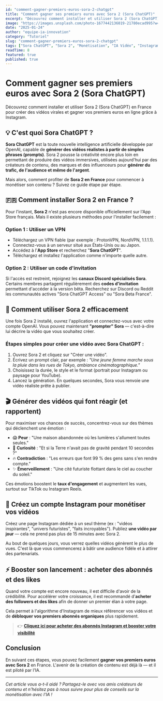 ```yaml
---
id: "comment-gagner-premiers-euros-sora-2-chatgpt"
title: "Comment gagner ses premiers euros avec Sora 2 (Sora ChatGPT)"
excerpt: "Découvrez comment installer et utiliser Sora 2 (Sora ChatGPT) en France pour créer des vidéos virales et gagner vos premiers euros en ligne grâce à Instagram."
image: "https://images.unsplash.com/photo-1677442136019-21780ecad995?w=800&h=400&fit=crop"
date: "2025-01-24"
author: "equipe-ia-innovation"
category: "Tutoriel"
slug: "comment-gagner-premiers-euros-sora-2-chatgpt"
tags: ["Sora ChatGPT", "Sora 2", "Monétisation", "IA Vidéo", "Instagram", "Tutoriel"]
readTime: 8
featured: true
published: true
---
```


# Comment gagner ses premiers euros avec Sora 2 (Sora ChatGPT)

Découvrez comment installer et utiliser Sora 2 (Sora ChatGPT) en France pour créer des vidéos virales et gagner vos premiers euros en ligne grâce à Instagram.

## 💡 C'est quoi Sora ChatGPT ?

**Sora ChatGPT** est la toute nouvelle intelligence artificielle développée par OpenAI, capable de **générer des vidéos réalistes à partir de simples phrases (prompts)**. Sora 2 pousse la créativité encore plus loin en permettant de produire des vidéos immersives, utilisées aujourd'hui par des créateurs de contenu, des marques et des influenceurs pour **générer du trafic, de l'audience et même de l'argent**.

Mais alors, comment profiter de **Sora 2 en France** pour commencer à monétiser son contenu ? Suivez ce guide étape par étape.

## 🇫🇷 Comment installer Sora 2 en France ?

Pour l'instant, **Sora 2** n'est pas encore disponible officiellement sur l'App Store français. Mais il existe plusieurs méthodes pour l'installer facilement :

### Option 1 : Utiliser un VPN

- Téléchargez un VPN fiable (par exemple : ProtonVPN, NordVPN, 1.1.1.1).
- Connectez-vous à un serveur situé aux États-Unis ou au Japon.
- Accédez à l'**App Store** et recherchez "**Sora ChatGPT**".
- Téléchargez et installez l'application comme n'importe quelle autre.

### Option 2 : Utiliser un code d'invitation

Si l'accès est restreint, rejoignez les **canaux Discord spécialisés Sora**. Certains membres partagent régulièrement des **codes d'invitation** permettant d'accéder à la version bêta. Recherchez sur Discord ou Reddit les communautés actives "Sora ChatGPT Access" ou "Sora Beta France".

## 🚀 Comment utiliser Sora 2 efficacement

Une fois Sora 2 installé, ouvrez l'application et connectez-vous avec votre compte OpenAI. Vous pouvez maintenant **"prompter" Sora** — c'est-à-dire lui décrire la vidéo que vous souhaitez créer.

### Étapes simples pour créer une vidéo avec Sora ChatGPT :

1. Ouvrez Sora 2 et cliquez sur "Créer une vidéo".
2. Écrivez un prompt clair, par exemple : 
   *"Une jeune femme marche sous la pluie dans les rues de Tokyo, ambiance cinématographique."*
3. Choisissez la durée, le style et le format (portrait pour Instagram ou paysage pour YouTube).
4. Lancez la génération. En quelques secondes, Sora vous renvoie une vidéo réaliste prête à publier.

## 🎬 Générer des vidéos qui font réagir (et rapportent)

Pour maximiser vos chances de succès, concentrez-vous sur des thèmes qui déclenchent une émotion :

- 😱 **Peur** : "Une maison abandonnée où les lumières s'allument toutes seules."
- 🤯 **Curiosité** : "Et si la Terre n'avait pas de gravité pendant 10 secondes ?"
- 🔥 **Contradiction** : "Les erreurs que font 99 % des gens sans s'en rendre compte."
- ✨ **Émerveillement** : "Une cité futuriste flottant dans le ciel au coucher du soleil."

Ces émotions boostent le **taux d'engagement** et augmentent les vues, surtout sur TikTok ou Instagram Reels.

## 📱 Créez un compte Instagram pour monétiser vos vidéos

Créez une page Instagram dédiée à un seul thème (ex : "vidéos inspirantes", "univers futuristes", "faits incroyables"). Publiez **une vidéo par jour** — cela ne prend pas plus de 15 minutes avec Sora 2.

Au bout de quelques jours, vous verrez quelles vidéos génèrent le plus de vues. C'est là que vous commencerez à bâtir une audience fidèle et à attirer des partenariats.

## ⚡ Booster son lancement : acheter des abonnés et des likes

Quand votre compte est encore nouveau, il est difficile d'avoir de la crédibilité. Pour accélérer votre croissance, il est recommandé d'**acheter des followers et des likes** afin de donner un premier élan à votre page.

Cela permet à l'algorithme d'Instagram de mieux référencer vos vidéos et de **débloquer vos premiers abonnés organiques** plus rapidement.

> 👉 **[Cliquez ici pour acheter des abonnés Instagram et booster votre visibilité](https://doctorfollowers.com/instagram-followers)**

## Conclusion

En suivant ces étapes, vous pouvez facilement **gagner vos premiers euros avec Sora 2** en France. L'avenir de la création de contenu est déjà là — et il est piloté par l'IA.

---

*Cet article vous a-t-il aidé ? Partagez-le avec vos amis créateurs de contenu et n'hésitez pas à nous suivre pour plus de conseils sur la monétisation avec l'IA !*
